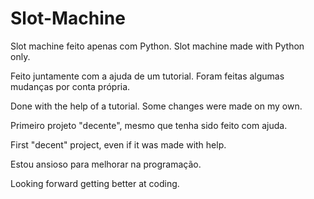 # Slot-Machine
Slot machine feito apenas com Python.
Slot machine made with Python only.



Feito juntamente com a ajuda de um tutorial. Foram feitas algumas mudanças por conta própria.

Done with the help of a tutorial. Some changes were made on my own.



Primeiro projeto "decente", mesmo que tenha sido feito com ajuda.

First "decent" project, even if it was made with help.



Estou ansioso para melhorar na programação.

Looking forward getting better at coding.
